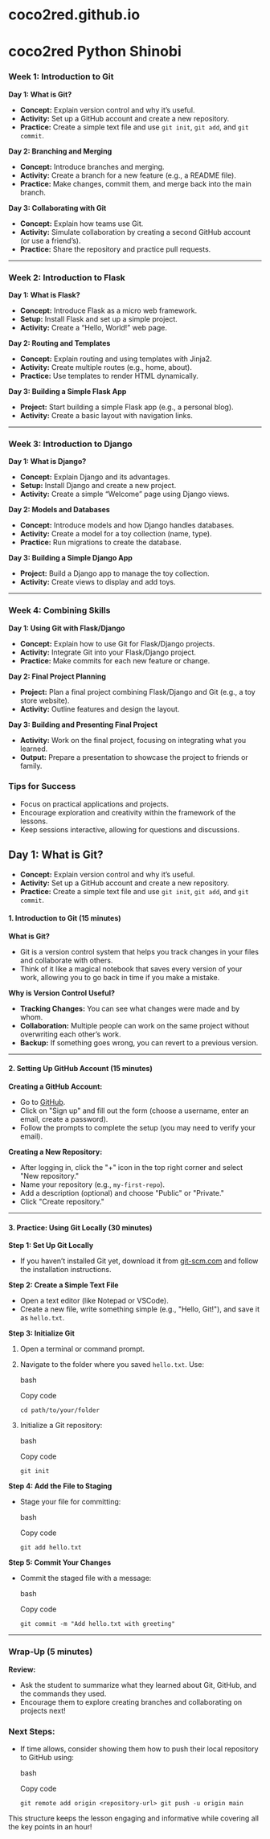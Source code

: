 # coco2red.github.io
# coco2red Python Shinobi

### Week 1: Introduction to Git

**Day 1: What is Git?**

-   **Concept:** Explain version control and why it’s useful.
-   **Activity:** Set up a GitHub account and create a new repository.
-   **Practice:** Create a simple text file and use `git init`, `git add`, and `git commit`.

**Day 2: Branching and Merging**

-   **Concept:** Introduce branches and merging.
-   **Activity:** Create a branch for a new feature (e.g., a README file).
-   **Practice:** Make changes, commit them, and merge back into the main branch.

**Day 3: Collaborating with Git**

-   **Concept:** Explain how teams use Git.
-   **Activity:** Simulate collaboration by creating a second GitHub account (or use a friend’s).
-   **Practice:** Share the repository and practice pull requests.

----------

### Week 2: Introduction to Flask

**Day 1: What is Flask?**

-   **Concept:** Introduce Flask as a micro web framework.
-   **Setup:** Install Flask and set up a simple project.
-   **Activity:** Create a “Hello, World!” web page.

**Day 2: Routing and Templates**

-   **Concept:** Explain routing and using templates with Jinja2.
-   **Activity:** Create multiple routes (e.g., home, about).
-   **Practice:** Use templates to render HTML dynamically.

**Day 3: Building a Simple Flask App**

-   **Project:** Start building a simple Flask app (e.g., a personal blog).
-   **Activity:** Create a basic layout with navigation links.

----------

### Week 3: Introduction to Django

**Day 1: What is Django?**

-   **Concept:** Explain Django and its advantages.
-   **Setup:** Install Django and create a new project.
-   **Activity:** Create a simple “Welcome” page using Django views.

**Day 2: Models and Databases**

-   **Concept:** Introduce models and how Django handles databases.
-   **Activity:** Create a model for a toy collection (name, type).
-   **Practice:** Run migrations to create the database.

**Day 3: Building a Simple Django App**

-   **Project:** Build a Django app to manage the toy collection.
-   **Activity:** Create views to display and add toys.

----------

### Week 4: Combining Skills

**Day 1: Using Git with Flask/Django**

-   **Concept:** Explain how to use Git for Flask/Django projects.
-   **Activity:** Integrate Git into your Flask/Django project.
-   **Practice:** Make commits for each new feature or change.

**Day 2: Final Project Planning**

-   **Project:** Plan a final project combining Flask/Django and Git (e.g., a toy store website).
-   **Activity:** Outline features and design the layout.

**Day 3: Building and Presenting Final Project**

-   **Activity:** Work on the final project, focusing on integrating what you learned.
-   **Output:** Prepare a presentation to showcase the project to friends or family.

### Tips for Success

-   Focus on practical applications and projects.
-   Encourage exploration and creativity within the framework of the lessons.
-   Keep sessions interactive, allowing for questions and discussions.

## **Day 1: What is Git?**

-   **Concept:** Explain version control and why it’s useful.
-   **Activity:** Set up a GitHub account and create a new repository.
-   **Practice:** Create a simple text file and use `git init`, `git add`, and `git commit`.

#### **1. Introduction to Git (15 minutes)**

**What is Git?**

-   Git is a version control system that helps you track changes in your files and collaborate with others.
-   Think of it like a magical notebook that saves every version of your work, allowing you to go back in time if you make a mistake.

**Why is Version Control Useful?**

-   **Tracking Changes:** You can see what changes were made and by whom.
-   **Collaboration:** Multiple people can work on the same project without overwriting each other’s work.
-   **Backup:** If something goes wrong, you can revert to a previous version.

----------

#### **2. Setting Up GitHub Account (15 minutes)**

**Creating a GitHub Account:**

-   Go to [GitHub](https://github.com/).
-   Click on "Sign up" and fill out the form (choose a username, enter an email, create a password).
-   Follow the prompts to complete the setup (you may need to verify your email).

**Creating a New Repository:**

-   After logging in, click the "+" icon in the top right corner and select "New repository."
-   Name your repository (e.g., `my-first-repo`).
-   Add a description (optional) and choose "Public" or "Private."
-   Click "Create repository."

----------

#### **3. Practice: Using Git Locally (30 minutes)**

**Step 1: Set Up Git Locally**

-   If you haven’t installed Git yet, download it from [git-scm.com](https://git-scm.com/) and follow the installation instructions.

**Step 2: Create a Simple Text File**

-   Open a text editor (like Notepad or VSCode).
-   Create a new file, write something simple (e.g., "Hello, Git!"), and save it as `hello.txt`.

**Step 3: Initialize Git**

1.  Open a terminal or command prompt.
2.  Navigate to the folder where you saved `hello.txt`. Use:
    
    bash
    
    Copy code
    
    `cd path/to/your/folder` 
    
3.  Initialize a Git repository:
    
    bash
    
    Copy code
    
    `git init` 
    

**Step 4: Add the File to Staging**

-   Stage your file for committing:
    
    bash
    
    Copy code
    
    `git add hello.txt` 
    

**Step 5: Commit Your Changes**

-   Commit the staged file with a message:
    
    bash
    
    Copy code
    
    `git commit -m "Add hello.txt with greeting"` 
    

----------

### **Wrap-Up (5 minutes)**

**Review:**

-   Ask the student to summarize what they learned about Git, GitHub, and the commands they used.
-   Encourage them to explore creating branches and collaborating on projects next!

### **Next Steps:**

-   If time allows, consider showing them how to push their local repository to GitHub using:
    
    bash
    
    Copy code
    
    `git remote add origin <repository-url>
    git push -u origin main` 
    

This structure keeps the lesson engaging and informative while covering all the key points in an hour!
